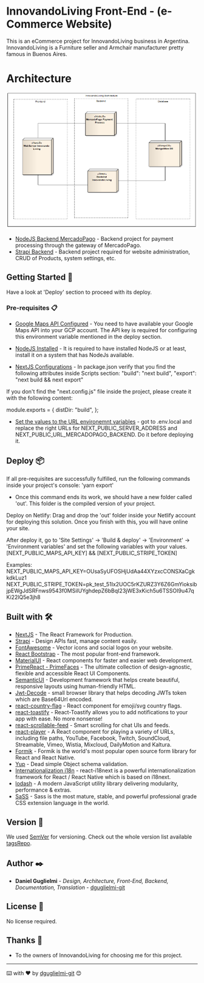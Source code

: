 
# InnovandoLiving Front-End - (e-Commerce Website)

This is an eCommerce project for InnovandoLiving business in Argentina. InnovandoLiving is a Furniture seller and Armchair manufacturer pretty famous in Buenos Aires.

# Architecture 
![Architectyre](./assets/architecture.png)

* [NodeJS Backend MercadoPago](https://github.com/dguglielmi-git/innovandoliving-mercadopago) - Backend project for payment processing through the gateway of MercadoPago.
* [Strapi Backend](https://github.com/dguglielmi-git/innovandoliving-backend) - Backend project required for website administration, CRUD of Products, system settings, etc.
## Getting Started 🚀

Have a look at 'Deploy' section to proceed with its deploy.


### Pre-requisites 📋
* [Google Maps API Configured](#) - You need to have available your Google Maps API into your GCP account. The API key is required for configuring this environment variable mentioned in the deploy section.

* [NodeJS Installed](#) - It is required to have installed NodeJS or at least, install it on a system that has NodeJs available.

* [NextJS Configurations](#) - In package.json verify that you find the following attributes inside Scripts section:
"build": "next build",
"export": "next build && next export"

If you don't find the "next.config.js" file inside the project, please create it with the following content:

module.exports = {
    distDir: "build",
};

* [Set the values to the URL environemnt variables](#) - got to .env.local and replace the right URLs for NEXT_PUBLIC_SERVER_ADDRESS and NEXT_PUBLIC_URL_MERCADOPAGO_BACKEND. Do it before deploying it.

## Deploy 📦

If all pre-requisites are successfully fulfilled, run the following commands inside your project's console:
'yarn export'

- Once this command ends its work, we should have a new folder called 'out'. This folder is the compiled version of your project.

Deploy on Netlify:
Drag and drop the 'out' folder inside your Netlify account for deploying this solution. Once you finish with this, you will have online your site.

After deploy it, go to 'Site Settings' -> 'Build & deploy' -> 'Environment' -> 'Environment variables' and set the following variables with your values.
[NEXT_PUBLIC_MAPS_API_KEY] && [NEXT_PUBLIC_STRIPE_TOKEN]

Examples:
NEXT_PUBLIC_MAPS_API_KEY=OUsaSyUFOSHjUdAa44XYzxcCONSXaCgkkdkLuz1
NEXT_PUBLIC_STRIPE_TOKEN=pk_test_51Ix2UOC5rKZURZ3Y6Z6GmYioksibjpEWgJdSRFnws9543f0MSiIUYghdepZ6bBqI23jWE3xKich5u6TSSOI9u47qKi22lQ5e3jh8



## Built with 🛠️


* [NextJS](https://nextjs.org/docs/getting-started) - The React Framework for Production.
* [Strapi](https://strapi.io/resource-center) - Design APIs fast, manage content easily.
* [FontAwesome](https://fontawesome.com/) - Vector icons and social logos on your website.
* [React Bootstrap](https://react-bootstrap.github.io/) - The most popular front-end framework.
* [MaterialUI](https://material-ui.com/) - React components for faster and easier web development.
* [PrimeReact - PrimeFaces](https://www.primefaces.org/primereact/) - The ultimate collection of design-agnostic, flexible and accessible React UI Components.
* [SemanticUI](https://semantic-ui.com/) - Development framework that helps create beautiful, responsive layouts using human-friendly HTML.
* [Jwt-Decode](https://www.npmjs.com/package/jwt-decode) - small browser library that helps decoding JWTs token which are Base64Url encoded.
* [react-country-flag](https://www.npmjs.com/package/react-country-flag) - React component for emoji/svg country flags.
* [react-toastify](https://www.npmjs.com/package/react-toastify) - React-Toastify allows you to add notifications to your app with ease. No more nonsense!
* [react-scrollable-feed](https://www.npmjs.com/package/react-scrollable-feed) - Smart scrolling for chat UIs and feeds.
* [react-player](https://www.npmjs.com/package/react-player) - A React component for playing a variety of URLs, including file paths, YouTube, Facebook, Twitch, SoundCloud, Streamable, Vimeo, Wistia, Mixcloud, DailyMotion and Kaltura.
* [Formik](https://formik.org/) - Formik is the world's most popular open source form library for React and React Native.
* [Yup](https://yarnpkg.com/package/yup) - Dead simple Object schema validation.
* [Internationalization i18n](https://react.i18next.com/) - react-i18next is a powerful internationalization framework for React / React Native which is based on i18next.
* [lodash](https://lodash.com/) - A modern JavaScript utility library delivering modularity, performance & extras.
* [SaSS](https://sass-lang.com/) - Sass is the most mature, stable, and powerful professional grade CSS extension language in the world.



## Version 📌

We used [SemVer](http://semver.org/) for versioning. Check out the whole version list available [tagsRepo](https://github.com/dguglielmi-git/innovandoliving/tags).


## Author ✒️

* **Daniel Guglielmi** - *Design, Architecture, Front-End, Backend, Documentation, Translation* - [dguglielmi-git](https://github.com/dguglielmi-git)


## License 📄

No license required.

## Thanks 🎁

* To the owners of InnovandoLiving for choosing me for this project.


---
⌨️ with ❤️ by [dguglielmi-git](https://github.com/dguglielmi-git) 😊